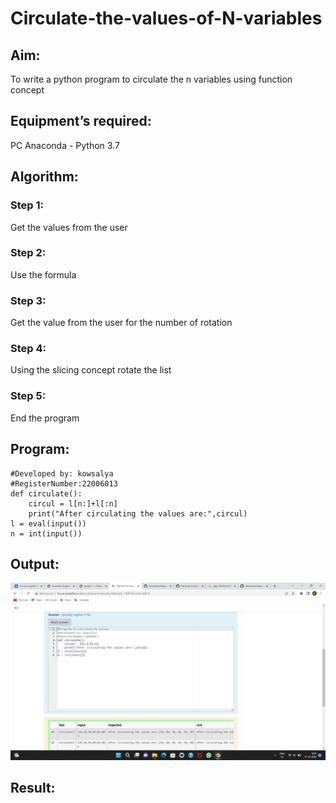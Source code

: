 # Circulate-the-values-of-N-variables
## Aim:
To write a python program to circulate the n variables using function concept
## Equipment’s required:
PC
Anaconda - Python 3.7
## Algorithm: 
### Step 1: 
Get the values from the user
### Step 2: 
Use the formula
### Step 3: 
Get the value from the user for the number of rotation
### Step 4: 
Using the slicing concept rotate the list

### Step 5: 
End the program 
## Program:
```
#Developed by: kowsalya
#RegisterNumber:22006013
def circulate():
    circul = l[n:]+l[:n]
    print("After circulating the values are:",circul)
l = eval(input())
n = int(input())
```

## Output:
![OUTPUT](./images/circulate.png)

## Result:
